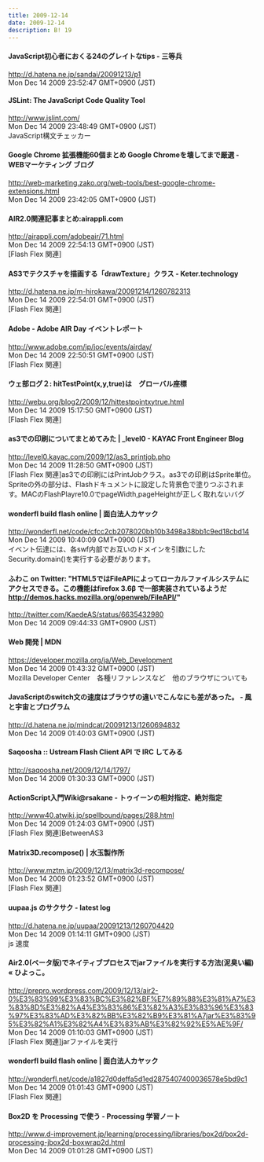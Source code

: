 ```yaml
---
title: 2009-12-14
date: 2009-12-14
description: B! 19
---
```


#### JavaScript初心者におくる24のグレイトなtips - 三等兵
http://d.hatena.ne.jp/sandai/20091213/p1<br>
Mon Dec 14 2009 23:52:47 GMT+0900 (JST)<br>


#### JSLint: The JavaScript Code Quality Tool
http://www.jslint.com/<br>
Mon Dec 14 2009 23:48:49 GMT+0900 (JST)<br>
JavaScript構文チェッカー


#### Google Chrome 拡張機能60個まとめ Google Chromeを壊してまで厳選 - WEBマーケティング ブログ
http://web-marketing.zako.org/web-tools/best-google-chrome-extensions.html<br>
Mon Dec 14 2009 23:42:05 GMT+0900 (JST)<br>


#### AIR2.0関連記事まとめ:airappli.com
http://airappli.com/adobeair/71.html<br>
Mon Dec 14 2009 22:54:13 GMT+0900 (JST)<br>
[Flash Flex 関連]


#### AS3でテクスチャを描画する「drawTexture」クラス - Keter.technology
http://d.hatena.ne.jp/m-hirokawa/20091214/1260782313<br>
Mon Dec 14 2009 22:54:01 GMT+0900 (JST)<br>
[Flash Flex 関連]


#### Adobe - Adobe AIR Day イベントレポート
http://www.adobe.com/jp/joc/events/airday/<br>
Mon Dec 14 2009 22:50:51 GMT+0900 (JST)<br>
[Flash Flex 関連]


#### ウェ部ログ２: hitTestPoint(x,y,true)は　グローバル座標
http://webu.org/blog2/2009/12/hittestpointxytrue.html<br>
Mon Dec 14 2009 15:17:50 GMT+0900 (JST)<br>
[Flash Flex 関連]


#### as3での印刷についてまとめてみた | _level0 - KAYAC Front Engineer Blog
http://level0.kayac.com/2009/12/as3_printjob.php<br>
Mon Dec 14 2009 11:28:50 GMT+0900 (JST)<br>
[Flash Flex 関連]as3での印刷にはPrintJobクラス。as3での印刷はSprite単位。Spriteの外の部分は、Flashドキュメントに設定した背景色で塗りつぶされます。MACのFlashPlayre10.0でpageWidth,pageHeightが正しく取れないバグ


#### wonderfl build flash online | 面白法人カヤック
http://wonderfl.net/code/cfcc2cb2078020bb10b3498a38bb1c9ed18cbd14<br>
Mon Dec 14 2009 10:40:09 GMT+0900 (JST)<br>
イベント伝達には、各swf内部でお互いのドメインを引数にしたSecurity.domain()を実行する必要があります。


#### ふわこ on Twitter: "HTML5ではFileAPIによってローカルファイルシステムにアクセスできる。この機能はfirefox 3.6β で一部実装されているようだ http://demos.hacks.mozilla.org/openweb/FileAPI/"
http://twitter.com/KaedeAS/status/6635432980<br>
Mon Dec 14 2009 09:44:33 GMT+0900 (JST)<br>


#### Web 開発 | MDN
https://developer.mozilla.org/ja/Web_Development<br>
Mon Dec 14 2009 01:43:32 GMT+0900 (JST)<br>
Mozilla Developer Center　各種リファレンスなど　他のブラウザについても


#### JavaScriptのswitch文の速度はブラウザの違いでこんなにも差があった。 - 風と宇宙とプログラム
http://d.hatena.ne.jp/mindcat/20091213/1260694832<br>
Mon Dec 14 2009 01:40:03 GMT+0900 (JST)<br>


#### Saqoosha :: Ustream Flash Client API で IRC してみる
http://saqoosha.net/2009/12/14/1797/<br>
Mon Dec 14 2009 01:30:33 GMT+0900 (JST)<br>


#### ActionScript入門Wiki@rsakane - トゥイーンの相対指定、絶対指定
http://www40.atwiki.jp/spellbound/pages/288.html<br>
Mon Dec 14 2009 01:24:03 GMT+0900 (JST)<br>
[Flash Flex 関連]BetweenAS3


#### Matrix3D.recompose() | 水玉製作所
http://www.mztm.jp/2009/12/13/matrix3d-recompose/<br>
Mon Dec 14 2009 01:23:52 GMT+0900 (JST)<br>
[Flash Flex 関連]


####  uupaa.js のサクサク - latest log
http://d.hatena.ne.jp/uupaa/20091213/1260704420<br>
Mon Dec 14 2009 01:14:11 GMT+0900 (JST)<br>
js 速度


#### Air2.0(ベータ版)でネイティブプロセスでjarファイルを実行する方法(泥臭い編) « ひよっこ。
http://prepro.wordpress.com/2009/12/13/air2-0%E3%83%99%E3%83%BC%E3%82%BF%E7%89%88%E3%81%A7%E3%83%8D%E3%82%A4%E3%83%86%E3%82%A3%E3%83%96%E3%83%97%E3%83%AD%E3%82%BB%E3%82%B9%E3%81%A7jar%E3%83%95%E3%82%A1%E3%82%A4%E3%83%AB%E3%82%92%E5%AE%9F/<br>
Mon Dec 14 2009 01:10:03 GMT+0900 (JST)<br>
[Flash Flex 関連]jarファイルを実行


#### wonderfl build flash online | 面白法人カヤック
http://wonderfl.net/code/a1827d0deffa5d1ed2875407400036578e5bd9c1<br>
Mon Dec 14 2009 01:01:43 GMT+0900 (JST)<br>
[Flash Flex 関連]


#### Box2D を Processing で使う - Processing 学習ノート
http://www.d-improvement.jp/learning/processing/libraries/box2d/box2d-processing-jbox2d-boxwrap2d.html<br>
Mon Dec 14 2009 01:01:28 GMT+0900 (JST)<br>


